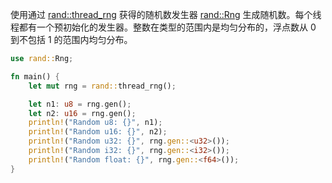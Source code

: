 使用通过 [rand::thread_rng](https://docs.rs/rand/0.8.5/rand/fn.thread_rng.html) 获得的随机数发生器 [rand::Rng](https://docs.rs/rand/0.8.5/rand/trait.Rng.html) 生成随机数。每个线程都有一个预初始化的发生器。整数在类型的范围内是均匀分布的，浮点数从 0 到不包括 1 的范围内均匀分布。

```Rust
use rand::Rng;

fn main() {
    let mut rng = rand::thread_rng();

    let n1: u8 = rng.gen();
    let n2: u16 = rng.gen();
    println!("Random u8: {}", n1);
    println!("Random u16: {}", n2);
    println!("Random u32: {}", rng.gen::<u32>());
    println!("Random i32: {}", rng.gen::<i32>());
    println!("Random float: {}", rng.gen::<f64>());
}

```